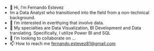 - 👋 Hi, I’m Fernando Estevez
- Im a Data Analyst who transitioned into the field from a non-technical background.
- 👀 I’m interested in everthying that involve data.
- 🌱 My specialties are Data Visualization, BI Development and Data translating. Specifically, I utilize Power BI and SQL
- 💞️ I’m looking to collaborate on ...
- 📫 How to reach me fernando.estevez81@gmail.com

<!---
festevez81/festevez81 is a ✨ special ✨ repository because its `README.md` (this file) appears on your GitHub profile.
You can click the Preview link to take a look at your changes.
--->
